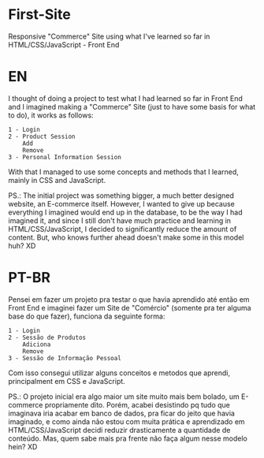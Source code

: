 # First-Site
Responsive "Commerce" Site using what I've learned so far in HTML/CSS/JavaScript - Front End


# EN 

I thought of doing a project to test what I had learned so far in Front End and I imagined making a "Commerce" Site (just to have some basis for what to do), it works as follows:

    1 - Login
    2 - Product Session
        Add
        Remove
    3 - Personal Information Session
    
With that I managed to use some concepts and methods that I learned, mainly in CSS and JavaScript.

PS.: The initial project was something bigger, a much better designed website, an E-commerce itself. However, I wanted to give up because everything I imagined would end up in the database, to be the way I had imagined it, and since I still don't have much practice and learning in HTML/CSS/JavaScript, I decided to significantly reduce the amount of content. But, who knows further ahead doesn't make some in this model huh? XD


# PT-BR

Pensei em fazer um projeto pra testar o que havia aprendido até então em Front End e imaginei fazer um Site de "Comércio" (somente pra ter alguma base do que fazer), funciona da seguinte forma: 

    1 - Login
    2 - Sessão de Produtos
        Adiciona
        Remove
    3 - Sessão de Informação Pessoal
  
Com isso consegui utilizar alguns conceitos e metodos que aprendi, principalment em CSS e JavaScript.

PS.: O projeto inicial era algo maior um site muito mais bem bolado, um E-commerce propriamente dito. Porém, acabei desistindo pq tudo que imaginava iria acabar em banco de dados, pra ficar do jeito que havia imaginado, e como ainda não estou com muita prática e aprendizado em HTML/CSS/JavaScript decidi reduzir drasticamente a quantidade de conteúdo. Mas, quem sabe mais pra frente não faça algum nesse modelo hein? XD
